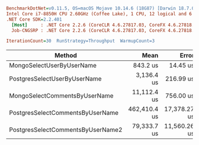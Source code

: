 ``` ini

BenchmarkDotNet=v0.11.5, OS=macOS Mojave 10.14.6 (18G87) [Darwin 18.7.0]
Intel Core i7-8850H CPU 2.60GHz (Coffee Lake), 1 CPU, 12 logical and 6 physical cores
.NET Core SDK=2.2.401
  [Host]     : .NET Core 2.2.6 (CoreCLR 4.6.27817.03, CoreFX 4.6.27818.02), 64bit RyuJIT
  Job-CNGSRP : .NET Core 2.2.6 (CoreCLR 4.6.27817.03, CoreFX 4.6.27818.02), 64bit RyuJIT

IterationCount=30  RunStrategy=Throughput  WarmupCount=3  

```
|                            Method |         Mean |        Error |       StdDev |
|---------------------------------- |-------------:|-------------:|-------------:|
|         MongoSelectUserByUserName |     843.2 us |     14.45 us |     21.18 us |
|      PostgresSelectUserByUserName |   3,136.4 us |    216.99 us |    311.20 us |
|     MongoSelectCommentsByUserName |  11,112.4 us |    756.00 us |  1,108.14 us |
|  PostgresSelectCommentsByUserName | 462,410.4 us | 17,378.27 us | 24,923.40 us |
| PostgresSelectCommentsByUserName2 |  79,333.7 us | 11,560.26 us | 17,302.86 us |
